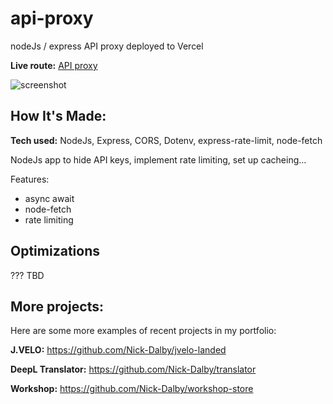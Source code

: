 # api-proxy
nodeJs / express API proxy deployed to Vercel

**Live route:** [API proxy](https://api-proxy-eight.vercel.app/)

![screenshot](https://user-images.githubusercontent.com/99472735/195987820-e1e450a4-c6ad-4b79-929d-ac14c7731dee.png)


## How It's Made:

**Tech used:** NodeJs, Express, CORS, Dotenv, express-rate-limit, node-fetch

NodeJs app to hide API keys, implement rate limiting, set up cacheing...

Features:

- async await
- node-fetch
- rate limiting

## Optimizations

??? TBD


## More projects:

Here are some more examples of recent projects in my portfolio:

**J.VELO:** https://github.com/Nick-Dalby/jvelo-landed

**DeepL Translator:** https://github.com/Nick-Dalby/translator

**Workshop:** https://github.com/Nick-Dalby/workshop-store
